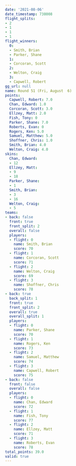 ```yaml
---
date: '2021-08-06'
date_timestamp: 738008
flight_splits:
- 2
- 1
- 1
- 1
flight_winners:
  0:
  - Smith, Brian
  - Parker, Shane
  1:
  - Corcoran, Scott
  2:
  - Welton, Craig
  3:
  - Capwell, Robert
gg_url: null
name: Round 51 (Fri, August  6)
points:
  Capwell, Robert: 7.0
  Chan, Edward: 1.0
  Corcoran, Scott: 3.0
  Ellzey, Matt: 2.0
  Fish, Tony: 0
  Parker, Shane: 7.0
  Roberts, Evan: 0
  Rogers, Ken: 5.0
  Samuel, Matthew: 5.0
  Shoffner, Chris: 1.0
  Smith, Brian: 4.0
  Welton, Craig: 4.0
skins:
  Chan, Edward:
  - 12
  Ellzey, Matt:
  - 9
  - 18
  Parker, Shane:
  - 1
  Smith, Brian:
  - 3
  - 16
  Welton, Craig:
  - 5
teams:
- back: false
  front: true
  front_split: 2
  overall: false
  players:
  - flight: 0
    name: Smith, Brian
    score: 70
  - flight: 1
    name: Corcoran, Scott
    score: 71
  - flight: 2
    name: Welton, Craig
    score: 69
  - flight: 3
    name: Shoffner, Chris
    score: 78
- back: true
  back_split: 1
  front: true
  front_split: 2
  overall: true
  overall_split: 1
  players:
  - flight: 0
    name: Parker, Shane
    score: 70
  - flight: 1
    name: Rogers, Ken
    score: 73
  - flight: 2
    name: Samuel, Matthew
    score: 74
  - flight: 3
    name: Capwell, Robert
    score: 75
- back: false
  front: false
  overall: false
  players:
  - flight: 0
    name: Chan, Edward
    score: 72
  - flight: 1
    name: Fish, Tony
    score: 77
  - flight: 2
    name: Ellzey, Matt
    score: 71
  - flight: 3
    name: Roberts, Evan
    score: 78
total_points: 39.0
valid: true
---
```

